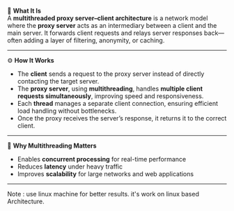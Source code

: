 🧠 **What It Is**  
A **multithreaded proxy server–client architecture** is a network model where the **proxy server** acts as an intermediary between a client and the main server. It forwards client requests and relays server responses back—often adding a layer of filtering, anonymity, or caching.

---

⚙️ **How It Works**  
- The **client** sends a request to the proxy server instead of directly contacting the target server.  
- The **proxy server**, using **multithreading**, handles **multiple client requests simultaneously**, improving speed and responsiveness.  
- Each **thread** manages a separate client connection, ensuring efficient load handling without bottlenecks.  
- Once the proxy receives the server’s response, it returns it to the correct client.

---

🚀 **Why Multithreading Matters**  
- Enables **concurrent processing** for real-time performance  
- Reduces **latency** under heavy traffic  
- Improves **scalability** for large networks and web applications

---

Note : use linux machine for better results. it's work on linux based Architecture.
